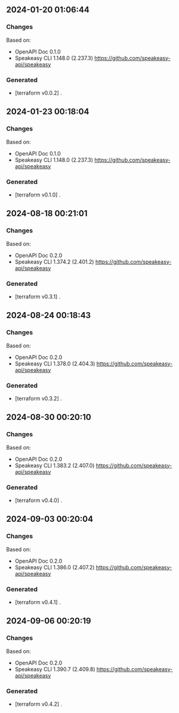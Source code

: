 

## 2024-01-20 01:06:44
### Changes
Based on:
- OpenAPI Doc 0.1.0 
- Speakeasy CLI 1.148.0 (2.237.3) https://github.com/speakeasy-api/speakeasy
### Generated
- [terraform v0.0.2] .

## 2024-01-23 00:18:04
### Changes
Based on:
- OpenAPI Doc 0.1.0 
- Speakeasy CLI 1.148.0 (2.237.3) https://github.com/speakeasy-api/speakeasy
### Generated
- [terraform v0.1.0] .

## 2024-08-18 00:21:01
### Changes
Based on:
- OpenAPI Doc 0.2.0 
- Speakeasy CLI 1.374.2 (2.401.2) https://github.com/speakeasy-api/speakeasy
### Generated
- [terraform v0.3.1] .

## 2024-08-24 00:18:43
### Changes
Based on:
- OpenAPI Doc 0.2.0 
- Speakeasy CLI 1.378.0 (2.404.3) https://github.com/speakeasy-api/speakeasy
### Generated
- [terraform v0.3.2] .

## 2024-08-30 00:20:10
### Changes
Based on:
- OpenAPI Doc 0.2.0 
- Speakeasy CLI 1.383.2 (2.407.0) https://github.com/speakeasy-api/speakeasy
### Generated
- [terraform v0.4.0] .

## 2024-09-03 00:20:04
### Changes
Based on:
- OpenAPI Doc 0.2.0 
- Speakeasy CLI 1.386.0 (2.407.2) https://github.com/speakeasy-api/speakeasy
### Generated
- [terraform v0.4.1] .

## 2024-09-06 00:20:19
### Changes
Based on:
- OpenAPI Doc 0.2.0 
- Speakeasy CLI 1.390.7 (2.409.8) https://github.com/speakeasy-api/speakeasy
### Generated
- [terraform v0.4.2] .
